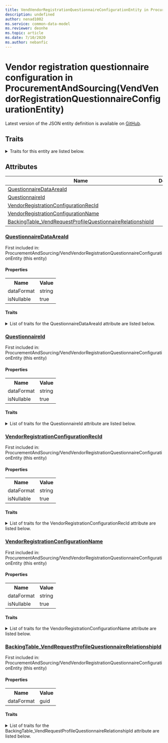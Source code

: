 ```yaml
---
title: VendVendorRegistrationQuestionnaireConfigurationEntity in ProcurementAndSourcing - Common Data Model | Microsoft Docs
description: undefined
author: nenad1002
ms.service: common-data-model
ms.reviewer: deonhe
ms.topic: article
ms.date: 7/10/2020
ms.author: nebanfic
---
```


# Vendor registration questionnaire configuration in ProcurementAndSourcing(VendVendorRegistrationQuestionnaireConfigurationEntity)

  
 Latest version of the JSON entity definition is available on <a href="https://github.com/Microsoft/CDM/tree/master/schemaDocuments/core/operationsCommon/Entities/SupplyChain/ProcurementAndSourcing/VendVendorRegistrationQuestionnaireConfigurationEntity.cdm.json" target="_blank">GitHub</a>.  

## Traits

<details>
<summary>Traits for this entity are listed below.  
</summary>

**is.CDM.entityVersion**  
  <table><tr><th>Parameter</th><th>Value</th><th>Data type</th><th>Explanation</th></tr><tr><td>versionNumber</td><td>"1.0"</td><td>string</td><td>semantic version number of the entity</td></tr></table>

**is.application.releaseVersion**  
  <table><tr><th>Parameter</th><th>Value</th><th>Data type</th><th>Explanation</th></tr><tr><td>releaseVersion</td><td>"10.0.13.0"</td><td>string</td><td>semantic version number of the application introducing this entity</td></tr></table>

**is.localized.displayedAs**  
  Holds the list of language specific display text for an object.  <table><tr><th>Parameter</th><th>Value</th><th>Data type</th><th>Explanation</th></tr><tr><td>localizedDisplayText</td><td><table><tr><th>languageTag</th><th>displayText</th></tr><tr><td>en</td><td>Vendor registration questionnaire configuration</td></tr></table></td><td>entity</td><td>a reference to the constant entity holding the list of localized text</td></tr></table>

</details>

## Attributes

|Name|Description|First Included in Instance|
|---|---|---|
|[QuestionnaireDataAreaId](#QuestionnaireDataAreaId)||<a href="VendVendorRegistrationQuestionnaireConfigurationEntity.md" target="_blank">ProcurementAndSourcing/VendVendorRegistrationQuestionnaireConfigurationEntity</a>|
|[QuestionnaireId](#QuestionnaireId)||<a href="VendVendorRegistrationQuestionnaireConfigurationEntity.md" target="_blank">ProcurementAndSourcing/VendVendorRegistrationQuestionnaireConfigurationEntity</a>|
|[VendorRegistrationConfigurationRecId](#VendorRegistrationConfigurationRecId)||<a href="VendVendorRegistrationQuestionnaireConfigurationEntity.md" target="_blank">ProcurementAndSourcing/VendVendorRegistrationQuestionnaireConfigurationEntity</a>|
|[VendorRegistrationConfigurationName](#VendorRegistrationConfigurationName)||<a href="VendVendorRegistrationQuestionnaireConfigurationEntity.md" target="_blank">ProcurementAndSourcing/VendVendorRegistrationQuestionnaireConfigurationEntity</a>|
|[BackingTable_VendRequestProfileQuestionnaireRelationshipId](#BackingTable_VendRequestProfileQuestionnaireRelationshipId)||<a href="VendVendorRegistrationQuestionnaireConfigurationEntity.md" target="_blank">ProcurementAndSourcing/VendVendorRegistrationQuestionnaireConfigurationEntity</a>|

### <a href=#QuestionnaireDataAreaId name="QuestionnaireDataAreaId">QuestionnaireDataAreaId</a>

First included in: ProcurementAndSourcing/VendVendorRegistrationQuestionnaireConfigurationEntity (this entity)  

#### Properties

<table><tr><th>Name</th><th>Value</th></tr><tr><td>dataFormat</td><td>string</td></tr><tr><td>isNullable</td><td>true</td></tr></table>

#### Traits

<details>
<summary>List of traits for the QuestionnaireDataAreaId attribute are listed below.</summary>

**is.dataFormat.character**  
**is.dataFormat.big**  
**is.dataFormat.array**  
**is.nullable**  
The attribute value may be set to NULL.  

**is.dataFormat.character**  
**is.dataFormat.array**  
</details>

### <a href=#QuestionnaireId name="QuestionnaireId">QuestionnaireId</a>

First included in: ProcurementAndSourcing/VendVendorRegistrationQuestionnaireConfigurationEntity (this entity)  

#### Properties

<table><tr><th>Name</th><th>Value</th></tr><tr><td>dataFormat</td><td>string</td></tr><tr><td>isNullable</td><td>true</td></tr></table>

#### Traits

<details>
<summary>List of traits for the QuestionnaireId attribute are listed below.</summary>

**is.dataFormat.character**  
**is.dataFormat.big**  
**is.dataFormat.array**  
**is.nullable**  
The attribute value may be set to NULL.  

**is.dataFormat.character**  
**is.dataFormat.array**  
</details>

### <a href=#VendorRegistrationConfigurationRecId name="VendorRegistrationConfigurationRecId">VendorRegistrationConfigurationRecId</a>

First included in: ProcurementAndSourcing/VendVendorRegistrationQuestionnaireConfigurationEntity (this entity)  

#### Properties

<table><tr><th>Name</th><th>Value</th></tr><tr><td>dataFormat</td><td>string</td></tr><tr><td>isNullable</td><td>true</td></tr></table>

#### Traits

<details>
<summary>List of traits for the VendorRegistrationConfigurationRecId attribute are listed below.</summary>

**is.dataFormat.character**  
**is.dataFormat.big**  
**is.dataFormat.array**  
**is.nullable**  
The attribute value may be set to NULL.  

**is.dataFormat.character**  
**is.dataFormat.array**  
</details>

### <a href=#VendorRegistrationConfigurationName name="VendorRegistrationConfigurationName">VendorRegistrationConfigurationName</a>

First included in: ProcurementAndSourcing/VendVendorRegistrationQuestionnaireConfigurationEntity (this entity)  

#### Properties

<table><tr><th>Name</th><th>Value</th></tr><tr><td>dataFormat</td><td>string</td></tr><tr><td>isNullable</td><td>true</td></tr></table>

#### Traits

<details>
<summary>List of traits for the VendorRegistrationConfigurationName attribute are listed below.</summary>

**is.dataFormat.character**  
**is.dataFormat.big**  
**is.dataFormat.array**  
**is.nullable**  
The attribute value may be set to NULL.  

**is.dataFormat.character**  
**is.dataFormat.array**  
</details>

### <a href=#BackingTable_VendRequestProfileQuestionnaireRelationshipId name="BackingTable_VendRequestProfileQuestionnaireRelationshipId">BackingTable_VendRequestProfileQuestionnaireRelationshipId</a>

First included in: ProcurementAndSourcing/VendVendorRegistrationQuestionnaireConfigurationEntity (this entity)  

#### Properties

<table><tr><th>Name</th><th>Value</th></tr><tr><td>dataFormat</td><td>guid</td></tr></table>

#### Traits

<details>
<summary>List of traits for the BackingTable_VendRequestProfileQuestionnaireRelationshipId attribute are listed below.</summary>

**is.dataFormat.character**  
**is.dataFormat.big**  
**is.dataFormat.array**  
**is.dataFormat.guid**  
**means.identity.entityId**  
**is.linkedEntity.identifier**  
Marks the attribute(s) that hold foreign key references to a linked (used as an attribute) entity. This attribute is added to the resolved entity to enumerate the referenced entities.  <table><tr><th>Parameter</th><th>Value</th><th>Data type</th><th>Explanation</th></tr><tr><td>entityReferences</td><td><table><tr><th>entityReference</th><th>attributeReference</th></tr><tr><td><a href="../../../Tables/SupplyChain/ProcurementAndSourcing/Transaction/VendRequestProfileQuestionnaire.md" target="_blank">/core/operationsCommon/Tables/SupplyChain/ProcurementAndSourcing/Transaction/VendRequestProfileQuestionnaire.cdm.json/VendRequestProfileQuestionnaire</a></td><td><a href="../../../Tables/SupplyChain/ProcurementAndSourcing/Transaction/VendRequestProfileQuestionnaire.md#RecId" target="_blank">RecId</a></td></tr></table></td><td>entity</td><td>a reference to the constant entity holding the list of entity references</td></tr></table>

**is.dataFormat.guid**  
**is.dataFormat.character**  
**is.dataFormat.array**  
</details>
